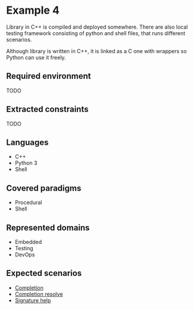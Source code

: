 # Example 4

Library in C++ is compiled and deployed somewhere. There are also local testing framework consisting of
python and shell files, that runs different scenarios.

Although library is written in C++, it is linked as a C one with wrappers so
Python can use it freely.

## Required environment

TODO

## Extracted constraints

TODO

## Languages

- C++
- Python 3
- Shell

## Covered paradigms

- Procedural
- Shell

## Represented domains

- Embedded
- Testing
- DevOps

## Expected scenarios

- [Completion](https://microsoft.github.io/language-server-protocol/specifications/lsp/3.17/specification/#textDocument_completion)
- [Completion resolve](https://microsoft.github.io/language-server-protocol/specifications/lsp/3.17/specification/#completionItem_resolve)
- [Signature help](https://microsoft.github.io/language-server-protocol/specifications/lsp/3.17/specification/#textDocument_signatureHelp)
